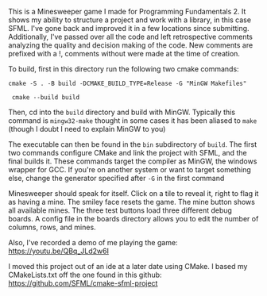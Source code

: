 This is a Minesweeper game I made for Programming Fundamentals 2. It shows my ability to structure a project and work with a library, in this case SFML.  I've gone back and improved it in a few locations since submitting. Additionally, I've passed over all the code and left retrospective comments analyzing the quality and decision making of the code. New comments are prefixed with a !, comments without were made at the time of creation. 

To build, first in this directory run the following two cmake commands:

``` cmake -S . -B build -DCMAKE_BUILD_TYPE=Release -G "MinGW Makefiles" ```

``` cmake --build build```

Then, cd into the `build` directory and build with MinGW. Typically this command is `mingw32-make` thought in some cases it has been aliased to `make` (though I doubt I need to explain MinGW to you)

The executable can then be found in the `bin` subdirectory of `build`. The first two commands configure CMake and link the project with SFML, and the final builds it. These commands target the compiler as MinGW, the windows wrapper for GCC. If you're on another system or want to target something else, change the generator specified after `-G` in the first command

Minesweeper should speak for itself. Click on a tile to reveal it, right to flag it as having a mine. The smiley face resets the game. The mine button shows all available mines. The three test buttons load three different debug boards. A config file in the boards directory allows you to edit the number of columns, rows, and mines.

Also, I've recorded a demo of me playing the game: https://youtu.be/QBq_JLd2w6I

I moved this project out of an ide at a later date using CMake. I based my CMakeLists.txt off the one found in this github: https://github.com/SFML/cmake-sfml-project